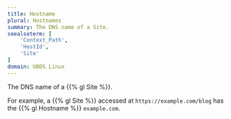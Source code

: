 ```yaml
---
title: Hostname
plural: Hostnames
summary: The DNS name of a Site.
seealsoterm: [
    'Context_Path',
    'HostId',
    'Site'
]
domain: UBOS Linux
---
```


The DNS name of a {{% gl Site %}}.

For example, a {{% gl Site %}} accessed at ``https://example.com/blog`` has
the {{% gl Hostname %}} ``example.com``.

